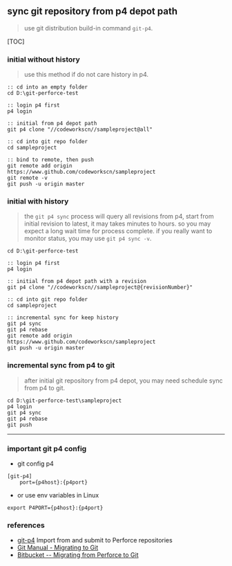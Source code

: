 ## sync git repository from p4 depot path

> use git distribution build-in command `git-p4`.

[TOC]

### initial without history

> use this method if do not care history in p4.

```
:: cd into an empty folder
cd D:\git-perforce-test

:: login p4 first
p4 login

:: initial from p4 depot path
git p4 clone "//codeworkscn//sampleproject@all"

:: cd into git repo folder
cd sampleproject

:: bind to remote, then push
git remote add origin  https://www.github.com/codeworkscn/sampleproject
git remote -v
git push -u origin master
```

### initial with history

> the `git p4 sync` process will query all revisions from p4, start from initial revision to latest, it may takes minutes to hours. so you may expect a long wait time for process complete. if you really want to monitor status, you may use `git p4 sync -v`.

```
cd D:\git-perforce-test

:: login p4 first
p4 login

:: initial from p4 depot path with a revision
git p4 clone "//codeworkscn//sampleproject@{revisionNumber}"

:: cd into git repo folder
cd sampleproject

:: incremental sync for keep history
git p4 sync
git p4 rebase
git remote add origin  https://www.github.com/codeworkscn/sampleproject
git push -u origin master
```

### incremental sync from p4 to git

> after initial git repository from p4 depot, you may need schedule sync from p4 to git.

```
cd D:\git-perforce-test\sampleproject
p4 login
git p4 sync
git p4 rebase
git push
```

---

### important git p4 config

- git config p4
```
[git-p4]
    port={p4host}:{p4port}
```

- or use env variables in Linux
```
export P4PORT={p4host}:{p4port}
```

### references
- [git-p4](https://git-scm.com/docs/git-p4) Import from and submit to Perforce repositories
- [Git Manual - Migrating to Git](https://git-scm.com/book/en/v2/Git-and-Other-Systems-Migrating-to-Git)
- [Bitbucket -- Migrating from Perforce to Git](https://www.atlassian.com/git/tutorials/perforce-git-migration)
